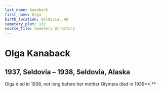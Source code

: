 ```yaml
---
last_name: Kanaback
first_name: Olga
birth_location: Seldovia, AK
cemetery_plot: 132
source_file: Cemetery Directory
---
```

# Olga Kanaback

## 1937, Seldovia – 1938, Seldovia, Alaska

Olga died in 1938, not long before her mother Olympia died in 1939**.**

